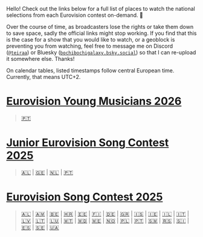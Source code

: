Hello! Check out the links below for a full list of places to watch the national selections from each Eurovision contest on-demand. 💙

Over the course of time, as broadcasters lose the rights or take them down to save space, sadly the official links might stop working. If you find that this is the case for a show that you would like to watch, or a geoblock is preventing you from watching, feel free to message me on Discord ([`@teiraa`](https://discordapp.com/users/397098874398965761)) or Bluesky ([`bochibochigalaxy.bsky.social`](https://bsky.app/profile/bochibochigalaxy.bsky.social)) so that I can re-upload it somewhere else. Thanks!

On calendar tables, listed timestamps follow central European time. Currently, that means UTC+2.

# [Eurovision Young Musicians 2026](https://github.com/teiraaa/eurovision_vod/blob/main/contests/eym2026.md)

> [🇵🇹](https://github.com/teiraaa/eurovision_vod/blob/main/contests/eym2026.md#-festival-jovens-músicos)

# [Junior Eurovision Song Contest 2025](https://github.com/teiraaa/eurovision_vod/blob/main/contests/jesc2025.md)

> [🇦🇱](https://github.com/teiraaa/eurovision_vod/blob/main/contests/jesc2025.md#-festivali-i-k%C3%ABng%C3%ABs-p%C3%ABr-f%C3%ABmij%C3%AB) | [🇬🇪](https://github.com/teiraaa/eurovision_vod/blob/main/contests/jesc2025.md#-ranina) | [🇳🇱](https://github.com/teiraaa/eurovision_vod/blob/main/contests/jesc2025.md#-junior-songfestival) | [🇵🇹](https://github.com/teiraaa/eurovision_vod/blob/main/contests/jesc2025.md#-the-voice-kids)

# [Eurovision Song Contest 2025](https://github.com/teiraaa/eurovision_vod/blob/main/contests/esc2025.md)

> [🇦🇱](https://github.com/teiraaa/eurovision_vod/blob/main/contests/esc2025.md#-festivali-i-k%C3%ABng%C3%ABs) | [🇦🇲](https://github.com/teiraaa/eurovision_vod/blob/main/contests/esc2025.md#-depi-evratesil-%D5%A4%D5%A5%D5%BA%D5%AB-%D5%A5%D5%BE%D6%80%D5%A1%D5%BF%D5%A5%D5%BD%D5%AB%D5%AC) | [🇧🇪](https://github.com/teiraaa/eurovision_vod/blob/main/contests/esc2025.md#-eurosong) | [🇭🇷](https://github.com/teiraaa/eurovision_vod/blob/main/contests/esc2025.md#-dora) | [🇪🇪](https://github.com/teiraaa/eurovision_vod/blob/main/contests/esc2025.md#-eesti-laul) | [🇫🇮](https://github.com/teiraaa/eurovision_vod/blob/main/contests/esc2025.md#-umk25) | [🇩🇪](https://github.com/teiraaa/eurovision_vod/blob/main/contests/esc2025.md#-chefsache-esc-2025--wer-singt-f%C3%BCr-deutschland) | [🇬🇷](https://github.com/teiraaa/eurovision_vod/blob/main/contests/esc2025.md#-ethnikós-telikós-εθνικός-τελικός) | [🇮🇸](https://github.com/teiraaa/eurovision_vod/blob/main/contests/esc2025.md#-söngvakeppnin) | [🇮🇪](https://github.com/teiraaa/eurovision_vod/blob/main/contests/esc2025.md#-eurosong-1) | [🇮🇱](https://github.com/teiraaa/eurovision_vod/blob/main/contests/esc2025.md#-hakokhav-haba-%D7%94%D7%9B%D7%95%D7%9B%D7%91-%D7%94%D7%91%D7%90) | [🇮🇹](https://github.com/teiraaa/eurovision_vod/blob/main/contests/esc2025.md#-festival-di-sanremo) | [🇱🇻](https://github.com/teiraaa/eurovision_vod/blob/main/contests/esc2025.md#-supernova) | [🇱🇹](https://github.com/teiraaa/eurovision_vod/blob/main/contests/esc2025.md#-eurovizijalt) | [🇱🇺](https://github.com/teiraaa/eurovision_vod/blob/main/contests/esc2025.md#-luxembourg-song-contest) | [🇲🇹](https://github.com/teiraaa/eurovision_vod/blob/main/contests/esc2025.md#-malta-eurovision-song-contest) | [🇲🇩](https://github.com/teiraaa/eurovision_vod/blob/main/contests/esc2025.md#-etapa-naṭională) | [🇲🇪](https://github.com/teiraaa/eurovision_vod/blob/main/contests/esc2025.md#-montesong) | [🇳🇴](https://github.com/teiraaa/eurovision_vod/blob/main/contests/esc2025.md#-melodi-grand-prix) | [🇵🇱](https://github.com/teiraaa/eurovision_vod/blob/main/contests/esc2025.md#-polskie-kwalifikacje) | [🇵🇹](https://github.com/teiraaa/eurovision_vod/blob/main/contests/esc2025.md#-festival-da-can%C3%A7%C3%A3o) | [🇸🇲](https://github.com/teiraaa/eurovision_vod/blob/main/contests/esc2025.md#-una-voce-per-san-marino--san-marino-song-contest) | [🇷🇸](https://github.com/teiraaa/eurovision_vod/blob/main/contests/esc2025.md#-pesma-za-evroviziju) | [🇸🇮](https://github.com/teiraaa/eurovision_vod/blob/main/contests/esc2025.md#-ema) | [🇪🇸](https://github.com/teiraaa/eurovision_vod/blob/main/contests/esc2025.md#-benidorm-fest) | [🇸🇪](https://github.com/teiraaa/eurovision_vod/blob/main/contests/esc2025.md#-melodifestivalen) | [🇺🇦](https://github.com/teiraaa/eurovision_vod/blob/main/contests/esc2025.md#-vidbir-нацвідбір-на-євробачення)
